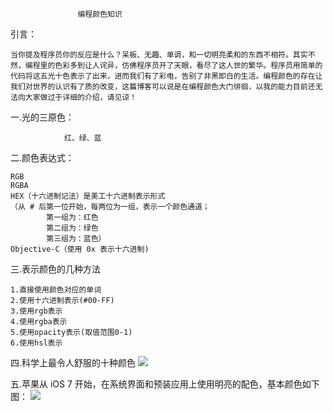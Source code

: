                    编程颜色知识
引言：

    当你提及程序员你的反应是什么？呆板、无趣、单调，和一切明亮柔和的东西不相符。其实不然，编程里的色彩多到让人诧异，仿佛程序员开了天眼，看尽了这人世的繁华。程序员用简单的代码将这五光十色表示了出来，进而我们有了彩电，告别了非黑即白的生活。编程颜色的存在让我们对世界的认识有了质的改变，这篇博客可以说是在编程颜色大门徘徊，以我的能力目前还无法向大家做过于详细的介绍，请见谅！
一.光的三原色：

                红、绿、蓝


二.颜色表达式：

    RGB
    RGBA
    HEX（十六进制记法）是美工十六进制表示形式
    （从 # 后第一位开始，每两位为一组，表示一个颜色通道；
            第一组为：红色
            第二组为：绿色
            第三组为：蓝色）
    Objective-C（使用 0x 表示十六进制)

三.表示颜色的几种方法

    1.直接使用颜色对应的单词
    2.使用十六进制表示(#00-FF)
    3.使用rgb表示
    4.使用rgba表示
    5.使用opacity表示(取值范围0-1)
    6.使用hsl表示    

四.科学上最令人舒服的十种颜色
    ![](https://ws1.sinaimg.cn/large/0077gVi6gy1fw956gez0tj30rs0h3mym.jpg)

五.苹果从 iOS 7 开始，在系统界面和预装应用上使用明亮的配色，基本颜色如下图：
    ![](https://ws1.sinaimg.cn/large/0077gVi6gy1fw956gab0dj30rs0hm3zq.jpg)
